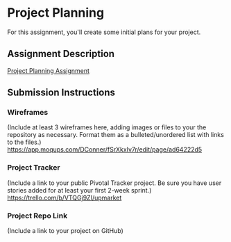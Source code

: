 # Project Planning
For this assignment, you'll create some initial plans for your project.

## Assignment Description
[Project Planning Assignment](https://education.launchcode.org/liftoff/assignments/planning/)

## Submission Instructions

### Wireframes

(Include at least 3 wireframes here, adding images or files to your the repository as necessary. Format them as a bulleted/unordered list with links to the files.)  https://app.moqups.com/DConner/fSrXkxIv7r/edit/page/ad64222d5

### Project Tracker

(Include a link to your public Pivotal Tracker project. Be sure you have user stories added for at least your first 2-week sprint.) https://trello.com/b/VTQGj9ZI/upmarket

### Project Repo Link

(Include a link to your project on GitHub)
